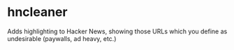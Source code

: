 # hncleaner
Adds highlighting to Hacker News, showing those URLs which you define as undesirable (paywalls, ad heavy, etc.)
